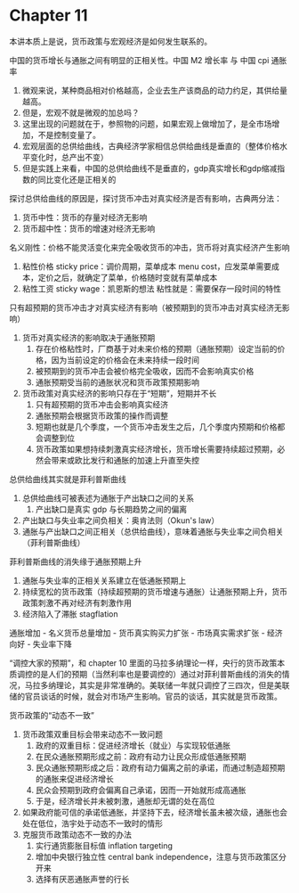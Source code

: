 # Chapter 11

本讲本质上是说，货币政策与宏观经济是如何发生联系的。

中国的货币增长与通胀之间有明显的正相关性。中国 M2 增长率 与 中国 cpi 通胀率

1. 微观来说，某种商品相对价格越高，企业去生产该商品的动力约足，其供给量越高。
2. 但是，宏观不就是微观的加总吗？
3. 这里出现的问题就在于，参照物的问题，如果宏观上做增加了，是全市场增加，不是控制变量了。
4. 宏观层面的总供给曲线，古典经济学家相信总供给曲线是垂直的（整体价格水平变化时，总产出不变）
5. 但是实践上来看，中国的总供给曲线不是垂直的，gdp真实增长和gdp缩减指数的同比变化还是正相关的

探讨总供给曲线的原因是，探讨货币冲击对真实经济是否有影响，古典两分法：
1. 货币中性：货币的存量对经济无影响
2. 货币超中性：货币的增速对经济无影响

名义刚性：价格不能灵活变化来完全吸收货币的冲击，货币将对真实经济产生影响
1. 粘性价格 sticky price：调价周期，菜单成本 menu cost，应发菜单需要成本，定价之后，就确定了菜单，价格随时变就有菜单成本
2. 粘性工资 sticky wage：凯恩斯的想法
粘性就是：需要保存一段时间的特性

只有超预期的货币冲击才对真实经济有影响（被预期到的货币冲击对真实经济无影响）
1. 货币对真实经济的影响取决于通胀预期
    1. 存在价格粘性时，厂商基于对未来价格的预期（通胀预期）设定当前的价格，因为当前设定的价格会在未来持续一段时间
    2. 被预期到的货币冲击会被价格完全吸收，因而不会影响真实价格
    3. 通胀预期受当前的通胀状况和货币政策预期影响
2. 货币政策对真实经济的影响只存在于“短期”，短期并不长
    1. 只有超预期的货币冲击会影响真实经济
    2. 通胀预期会根据货币政策的操作而调整
    3. 短期也就是几个季度，一个货币冲击发生之后，几个季度内预期和价格都会调整到位
    4. 货币政策如果想持续刺激真实经济增长，货币增长需要持续超过预期，必然会带来或欧比发行和通胀的加速上升直至失控

总供给曲线其实就是菲利普斯曲线
1. 总供给曲线可被表述为通胀于产出缺口之间的关系
    1. 产出缺口是真实 gdp 与长期趋势之间的偏离
2. 产出缺口与失业率之间负相关：奥肯法则（Okun's law）
3. 通胀与产出缺口之间正相关（总供给曲线），意味着通胀与失业率之间负相关（菲利普斯曲线）

菲利普斯曲线的消失缘于通胀预期上升
1. 通胀与失业率的正相关关系建立在低通胀预期上
2. 持续宽松的货币政策（持续超预期的货币增速与通胀）让通胀预期上升，货币政策刺激不再对经济有刺激作用
3. 经济陷入了滞胀 stagflation

通胀增加 - 名义货币总量增加 - 货币真实购买力扩张 - 市场真实需求扩张 - 经济向好 - 失业率下降

“调控大家的预期”，和 chapter 10 里面的马拉多纳理论一样，央行的货币政策本质调控的是人们的预期（当然利率也是要调控的）通过对菲利普斯曲线的消失的情况，马拉多纳理论，其实是非常准确的。美联储一年就只调控了三四次，但是美联储的官员谈话的时候，就会对市场产生影响。官员的谈话，其实就是货币政策。

货币政策的“动态不一致”
1. 货币政策双重目标会带来动态不一致问题
    1. 政府的双重目标：促进经济增长（就业）与实现较低通胀
    2. 在民众通胀预期形成之前：政府有动力让民众形成低通胀预期
    3. 民众通胀预期形成之后：政府有动力偏离之前的承诺，而通过制造超预期的通胀来促进经济增长
    4. 民众会预期到政府会偏离自己承诺，因而一开始就形成高通胀
    5. 于是，经济增长并未被刺激，通胀却无谓的处在高位
2. 如果政府能可信的承诺低通胀，并坚持下去，经济增长虽未被次级，通胀也会处在低位，浩宇处于动态不一致时的情形
3. 克服货币政策动态不一致的办法
    1. 实行通货膨胀目标值 inflation targeting
    2. 增加中央银行独立性 central bank independence，注意与货币政策区分开来
    3. 选择有厌恶通胀声誉的行长 

